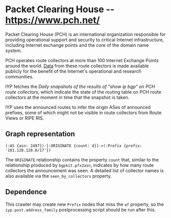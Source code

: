# Packet Clearing House -- https://www.pch.net/

Packet Clearing House (PCH) is an international organization responsible for providing operational
support and security to critical Internet infrastructure, including Internet exchange points and the
core of the domain name system.

PCH operates route collectors at more than 100 Internet Exchange Points around the world.
[Data](https://www.pch.net/resources/Routing_Data/) from these route collectors is made available
publicly for the benefit of the Internet's operational and research communities.

IYP fetches the *Daily snapshots of the results of "show ip bgp" on PCH route collectors*, which
indicate the state of the routing table on PCH route collectors at the moment in time that the
snapshot is taken.

IYP uses the announced routes to infer the origin ASes of announced prefixes, some of which might
not be visible in route collectors from Route Views or RIPE RIS.

## Graph representation

```Cypher
(:AS {asn: 2497})-[:ORIGINATE {count: 4}]->(:Prefix {prefix: '101.128.128.0/17'})

```

The `ORIGINATE` relationship contains the property `count` that, similar to the relationship
produced by `bgpkit.pfx2asn`, indicates by how many route collectors the announcement was seen.
A detailed list of collector names is also available via the `seen_by_collectors` property.

## Dependence

This crawler may create new `Prefix` nodes that miss the `af` property, so the
`iyp.post.address_family` postprocessing script should be run after this.
